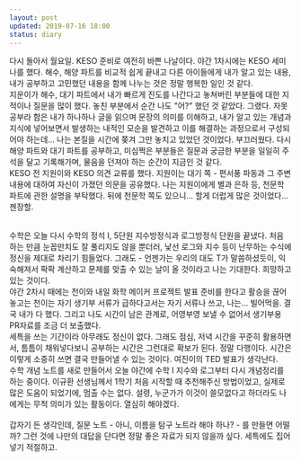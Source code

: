 ```yaml
---
layout: post
updated: 2019-07-16 18:00
status: diary
---
```


다시 돌아서 월요일. KESO 준비로 여전히 바쁜 나날이다. 야간 1차시에는 KESO 세미나를 했다. 해수, 해양 파트를 비교적 쉽게 끝내고 다른 아이들에게 내가 알고 있는 내용, 내가 공부하고 고민했던 내용을 함께 나누는 것은 정말 행복한 일인 것 같다.<br>
지운이가 해수, 대기 파트에서 내가 빠르게 진도를 나간다고 놓쳐버린 부분들에 대한 지적이나 질문을 많이 했다. 놓친 부분에서 순간 나도 "어?" 했던 것 같았다. 그랬다. 자못 공부라 함은 내가 하나하나 글을 읽으며 문장의 의미를 이해하고, 내가 알고 있는 개념과 지식에 넣어보면서 발생하는 내적인 모순을 발견하고 이를 해결하는 과정으로서 구성되어야 하는데... 나는 본질을 시간에 쫒겨 그만 놓치고 있었던 것이었다. 부끄러웠다. 다시 해양 파트와 대기 파트를 공부하고, 미심쩍은 부분들은 질문과 궁금한 부분을 일일히 주석을 달고 기록해가며, 물음을 던져야 하는 순간이 지금인 것 같다.<br>
KESO 전 지원이와 KESO 의견 교류를 했다. 지원이는 대기 쪽 - 편서풍 파동과 그 주변 내용에 대하여 자신이 가졌던 의문을 공유했다. 나는 지원이에게 별과 은하 등, 천문학 파트에 관한 설명을 부탁했다. 뒤에 천문학 쪽도 있으니... 할게 더럽게 많은 것이었다... 젠장할.<br><br>

수학은 오늘 다시 수학의 정석 I, 5단원 지수방정식과 로그방정식 단원을 끝냈다. 처음 하는 만큼 눈꼽만치도 잘 풀리지도 않을 뿐더러, 낯선 로그와 지수 등이 난무하는 수식에 정신을 제대로 차리기 힘들었다. 그래도 - 언젠가는 우리의 대도 T가 말씀하셨듯이, 익숙해져서 팍팍 계산하고 문제를 맞출 수 있는 날이 올 것이라고 나는 기대한다. 희망하고 있는 것이다.<br>
야간 2차시 때에는 천이와 내일 화학 메이커 프로젝트 발표 준비를 한다고 활승을 끊어놓고는 천이는 자기 생기부 서류가 급하다고서는 자기 서류나 쓰고, 나는... 빌어먹을. 결국 내가 다 했다. 그리고 나도 시간이 남은 관계로, 어영부영 보낼 수 없어서 생기부용 PR자료를 조금 더 보출했다.<br>
세특을 쓰는 기간이라 아무래도 정신이 없다. 그래도 점심, 저녁 시간을 꾸준히 활용하면서, 틈틈이 채워넣다보니 공부하는 시간은 그런대로 확보가 된다. 정말 다행이다. 시간은 이렇게 소중히 쓰면 결국 만들어낼 수 있는 것이다. 여진이의 TED 발표가 생각난다.<br>
수학 개념 노트를 새로 만들어서 오늘 야간에 수학 I 지수와 로그부터 다시 개념정리를 하는 중이다. 이규환 선생님께서 1학기 처음 시작할 때 추천해주신 방법이었고, 실제로 많은 도움이 되었기에, 멈출 수는 없다. 설령, 누군가가 이것이 쓸모없다고 하더라도 나에게는 무척 의미가 있는 활동이다. 열심히 해야겠다.<br><br>
갑자기 든 생각인데, 질문 노트 - 아니, 이름을 탐구 노트라 해야 하나? - 를 만들면 어떨까? 그런 것에 나만의 대답을 단다면 정말 좋은 자료가 되지 않을까 싶다. 세특에도 집어넣기 적절하고.
